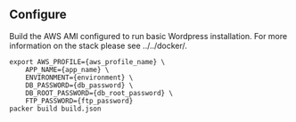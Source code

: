 ## Configure
Build the AWS AMI configured to run basic Wordpress installation.
For more information on the stack please see ../../docker/.

```
export AWS_PROFILE={aws_profile_name} \
    APP_NAME={app_name} \
    ENVIRONMENT={environment} \
    DB_PASSWORD={db_password} \
    DB_ROOT_PASSWORD={db_root_password} \
    FTP_PASSWORD={ftp_password}
packer build build.json
```
